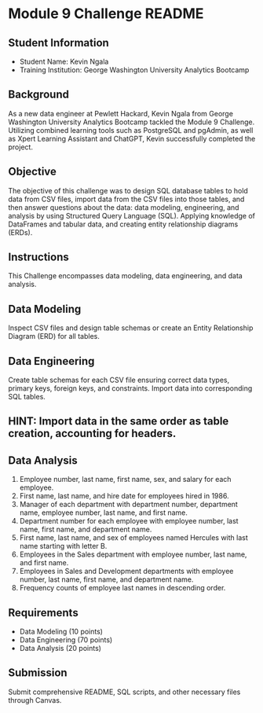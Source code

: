 
# Module 9 Challenge README

## Student Information
- Student Name: Kevin Ngala
- Training Institution: George Washington University Analytics Bootcamp

## Background

As a new data engineer at Pewlett Hackard, Kevin Ngala from George Washington University Analytics Bootcamp tackled the Module 9 Challenge. Utilizing combined learning tools such as PostgreSQL and pgAdmin, as well as Xpert Learning Assistant and ChatGPT, Kevin successfully completed the project. 

## Objective

The objective of this challenge was to design SQL database tables to hold data from CSV files, import data from the CSV files into those tables, and then answer questions about the data: data modeling, engineering, and analysis by using Structured Query Language (SQL). Applying knowledge of DataFrames and tabular data, and creating entity relationship diagrams (ERDs).

## Instructions

This Challenge encompasses data modeling, data engineering, and data analysis.

## Data Modeling

Inspect CSV files and design table schemas or create an Entity Relationship Diagram (ERD) for all tables.

## Data Engineering

Create table schemas for each CSV file ensuring correct data types, primary keys, foreign keys, and constraints. Import data into corresponding SQL tables.

## HINT: Import data in the same order as table creation, accounting for headers.

## Data Analysis

1. Employee number, last name, first name, sex, and salary for each employee.
2. First name, last name, and hire date for employees hired in 1986.
3. Manager of each department with department number, department name, employee number, last name, and first name.
4. Department number for each employee with employee number, last name, first name, and department name.
5. First name, last name, and sex of employees named Hercules with last name starting with letter B.
6. Employees in the Sales department with employee number, last name, and first name.
7. Employees in Sales and Development departments with employee number, last name, first name, and department name.
8. Frequency counts of employee last names in descending order.

## Requirements

- Data Modeling (10 points)
- Data Engineering (70 points)
- Data Analysis (20 points)

## Submission

Submit comprehensive README, SQL scripts, and other necessary files through Canvas.
